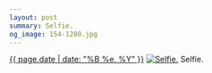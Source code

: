 ```yaml
---
layout: post
summary: Selfie.
og_image: 154-1280.jpg
---
```


<p>
  <time><a href="/154">{{ page.date | date: "%B %e, %Y" }}</a></time>
  <a href="/154"><img src="{{ site.assets_url }}/154-640.jpg" srcset="{{ site.assets_url }}/154-1280.jpg 1280w, {{ site.assets_url }}/154-960.jpg 960w, {{ site.assets_url }}/154-640.jpg 640w, {{ site.assets_url }}/154-320.jpg 320w" sizes="(min-width: 700px) 50vw, calc(100vw - 2rem)" alt="Selfie." /></a>
  <span>Selfie.</span>
</p>
